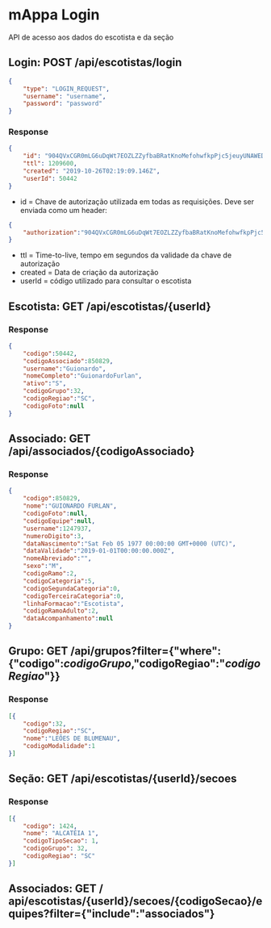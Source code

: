 # mAppa Login

API de acesso aos dados do escotista e da seção

## Login: POST /api/escotistas/login

``` json
{
    "type": "LOGIN_REQUEST",
    "username": "username",
    "password": "password"
}
```

### Response
``` json
{
    "id": "904QVxCGR0mLG6uDqWt7EOZLZZyfbaBRatKnoMefohwfkpPjc5jeuyUNAWED5t7H",
    "ttl": 1209600,
    "created": "2019-10-26T02:19:09.146Z",
    "userId": 50442
}
```

* id = Chave de autorização utilizada em todas as requisições. Deve ser enviada como um header:

``` json
{
    "authorization":"904QVxCGR0mLG6uDqWt7EOZLZZyfbaBRatKnoMefohwfkpPjc5jeuyUNAWED5t7H"
}
```

* ttl = Time-to-live, tempo em segundos da validade da chave de autorização
* created = Data de criação da autorização
* userId = código utilizado para consultar o escotista

## Escotista: GET /api/escotistas/{userId}

### Response

``` json
{
    "codigo":50442,
    "codigoAssociado":850829,
    "username":"Guionardo",
    "nomeCompleto":"GuionardoFurlan",
    "ativo":"S",
    "codigoGrupo":32,
    "codigoRegiao":"SC",
    "codigoFoto":null
}
```

## Associado: GET /api/associados/{codigoAssociado}

### Response

``` json
{
    "codigo":850829,
    "nome":"GUIONARDO FURLAN",
    "codigoFoto":null,
    "codigoEquipe":null,
    "username":1247937,
    "numeroDigito":3,
    "dataNascimento":"Sat Feb 05 1977 00:00:00 GMT+0000 (UTC)",
    "dataValidade":"2019-01-01T00:00:00.000Z",
    "nomeAbreviado":"",
    "sexo":"M",
    "codigoRamo":2,
    "codigoCategoria":5,
    "codigoSegundaCategoria":0,
    "codigoTerceiraCategoria":0,
    "linhaFormacao":"Escotista",
    "codigoRamoAdulto":2,
    "dataAcompanhamento":null
}
```

## Grupo: GET /api/grupos?filter={"where":{"codigo":_codigoGrupo_,"codigoRegiao":"_codigoRegiao_"}}

### Response

``` json
[{
    "codigo":32,
    "codigoRegiao":"SC",
    "nome":"LEÕES DE BLUMENAU",
    "codigoModalidade":1
}]
```

## Seção: GET /api/escotistas/{userId}/secoes

### Response

``` json
[{
    "codigo": 1424,
    "nome": "ALCATÉIA 1",
    "codigoTipoSecao": 1,
    "codigoGrupo": 32,
    "codigoRegiao": "SC"
}]
```

## Associados: GET / api/escotistas/{userId}/secoes/{codigoSecao}/equipes?filter={"include":"associados"}
